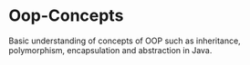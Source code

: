 # Oop-Concepts

Basic understanding of concepts of OOP such as inheritance, polymorphism, encapsulation and abstraction in Java.
